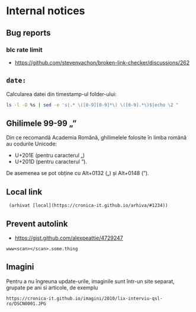 # Internal notices

## Bug reports

### blc rate limit

- <https://github.com/stevenvachon/broken-link-checker/discussions/262>

## `date:`

Calcularea datei din timestamp-ul folder-ului:

```sh
ls -l -D %s | sed -e 's|.* \([0-9][0-9]*\) \([0-9].*\)$|echo \2 "      date:" $(date -r \1 -u "+%Y-%m-%dT%H:%M:%S")|' | bash | sort
```

## Ghilimele 99-99 „”

Din ce recomandă Academia Română, ghilimelele folosite în limba română au codurile Unicode:

- U+201E (pentru caracterul „)
- U+201D (pentru caracterul ”).

De asemenea se pot obține cu Alt+0132 („) și Alt+0148 (”).

## Local link

```
 (arhivat [local](https://cronica-it.github.io/arhiva/#1234))
```

## Prevent autolink

- https://gist.github.com/alexpeattie/4729247

```
www<scan></scan>.some.thing
```

## Imagini

Pentru a nu îngreuna update-urile, imaginile sunt într-un site separat,
grupate pe ani si articole, de exemplu

```
https://cronica-it.github.io/imagini/2010/lix-interviu-qsl-ro/DSCN0001.JPG
```
